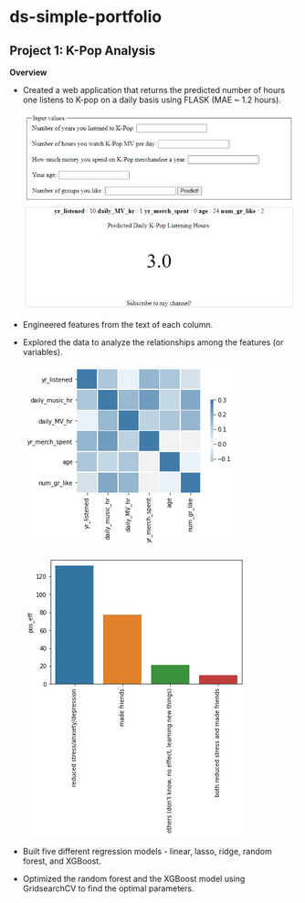# ds-simple-portfolio

## Project 1: K-Pop Analysis

**Overview**
- Created a web application that returns the predicted number of hours one listens to K-pop on a daily basis using FLASK (MAE ~ 1.2 hours).

  ![](https://github.com/importdata/ds-simple-portfolio/blob/master/images/kpop%20gui.png)

- Engineered features from the text of each column.
- Explored the data to analyze the relationships among the features (or variables).

  ![](https://github.com/importdata/ds-simple-portfolio/blob/master/images/corr%20plot.png)

  ![](https://github.com/importdata/ds-simple-portfolio/blob/master/images/kpop%20pos%20eff.png)
  
- Built five different regression models - linear, lasso, ridge, random forest, and XGBoost.
- Optimized the random forest and the XGBoost model using GridsearchCV to find the optimal parameters.
